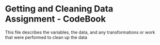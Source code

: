 # Getting and Cleaning Data Assignment - CodeBook

This file describes the variables, the data, and any transformations or work that were performed to clean up the data
